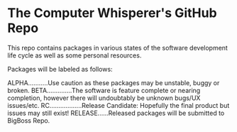 # The Computer Whisperer's GitHub Repo
This repo contains packages in various states of the software development life cycle as well as some personal resources.

Packages will be labeled as follows:

ALPHA...........Use caution as these packages may be unstable, buggy or broken.
BETA..............The software is feature complete or nearing completion, however there will undoubtably be unknown bugs/UX issues/etc.
RC..................Release Candidate: Hopefully the final product but issues may still exist!
RELEASE......Released packages will be submitted to BigBoss Repo.
